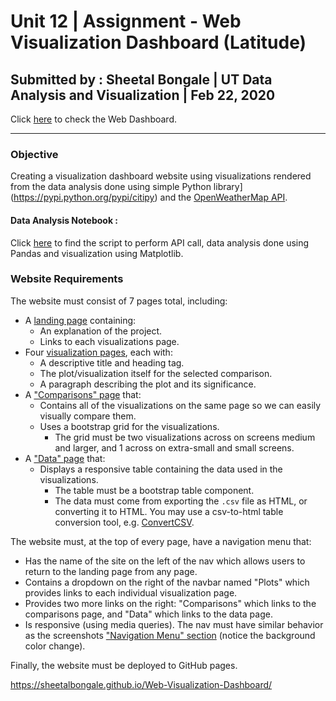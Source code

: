# Unit 12 | Assignment - Web Visualization Dashboard (Latitude)
## Submitted by : Sheetal Bongale | UT Data Analysis and Visualization | Feb 22, 2020

Click [here](https://sheetalbongale.github.io/Web-Visualization-Dashboard/) to check the Web Dashboard.
- - -
### Objective

Creating a visualization dashboard website using visualizations rendered from the data analysis done using simple Python library](https://pypi.python.org/pypi/citipy) and the [OpenWeatherMap API](https://openweathermap.org/api).

#### Data Analysis Notebook : 
Click [here](https://github.com/sheetalbongale/Python-API-Challenge) to find the script to perform API call, data analysis done using Pandas and visualization using Matplotlib.

### Website Requirements

The website must consist of 7 pages total, including:

* A [landing page](index.html) containing:
  * An explanation of the project.
  * Links to each visualizations page.
* Four [visualization pages](max_temperature.html), each with:
  * A descriptive title and heading tag.
  * The plot/visualization itself for the selected comparison.
  * A paragraph describing the plot and its significance.
* A ["Comparisons" page](comparison.html) that:
  * Contains all of the visualizations on the same page so we can easily visually compare them.
  * Uses a bootstrap grid for the visualizations.
    * The grid must be two visualizations across on screens medium and larger, and 1 across on extra-small and small screens.
* A ["Data" page](data.html) that:
  * Displays a responsive table containing the data used in the visualizations.
    * The table must be a bootstrap table component.
    * The data must come from exporting the `.csv` file as HTML, or converting it to HTML. You may use a csv-to-html table conversion tool, e.g. [ConvertCSV](http://www.convertcsv.com/csv-to-html.htm).

The website must, at the top of every page, have a navigation menu that:

* Has the name of the site on the left of the nav which allows users to return to the landing page from any page.
* Contains a dropdown on the right of the navbar named "Plots" which provides links to each individual visualization page.
* Provides two more links on the right: "Comparisons" which links to the comparisons page, and "Data" which links to the data page.
* Is responsive (using media queries). The nav must have similar behavior as the screenshots ["Navigation Menu" section](#navigation-menu) (notice the background color change).

Finally, the website must be deployed to GitHub pages.

https://sheetalbongale.github.io/Web-Visualization-Dashboard/
